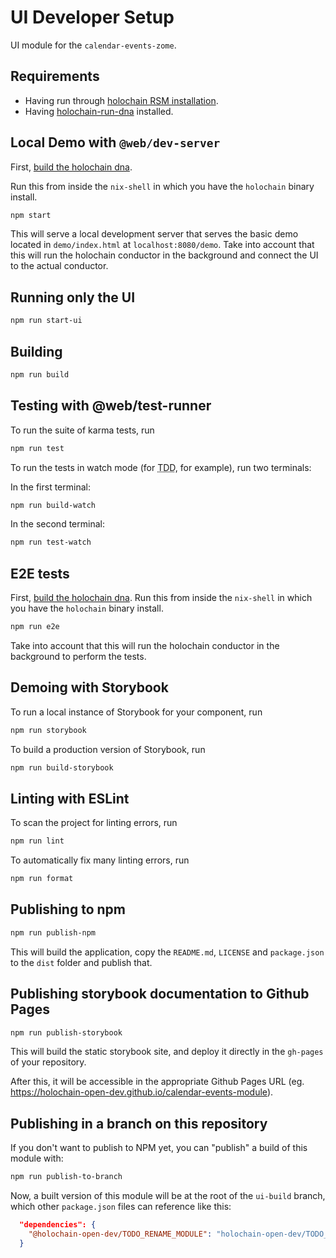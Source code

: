 # UI Developer Setup

UI module for the `calendar-events-zome`.

## Requirements

- Having run through [holochain RSM installation](https://github.com/holochain/holochain-dna-build-tutorial).
- Having [holochain-run-dna](https://www.npmjs.com/package/@holochain-open-dev/holochain-run-dna) installed.

## Local Demo with `@web/dev-server`

First, [build the holochain dna](/zomes/README.md).

Run this from inside the `nix-shell` in which you have the `holochain` binary install.

```bash
npm start
```

This will serve a local development server that serves the basic demo located in `demo/index.html` at `localhost:8080/demo`.
Take into account that this will run the holochain conductor in the background and connect the UI to the actual conductor.

## Running only the UI

```bash
npm run start-ui
```

## Building

```bash
npm run build
```

## Testing with @web/test-runner

To run the suite of karma tests, run

```bash
npm run test
```

To run the tests in watch mode (for <abbr title="test driven development">TDD</abbr>, for example), run two terminals:

In the first terminal:
```bash
npm run build-watch
```

In the second terminal:
```bash
npm run test-watch
```

## E2E tests

First, [build the holochain dna](/zomes/README.md). Run this from inside the `nix-shell` in which you have the `holochain` binary install.

```bash
npm run e2e
```

Take into account that this will run the holochain conductor in the background to perform the tests.

## Demoing with Storybook

To run a local instance of Storybook for your component, run

```bash
npm run storybook
```

To build a production version of Storybook, run

```bash
npm run build-storybook
```

## Linting with ESLint

To scan the project for linting errors, run

```bash
npm run lint
```

To automatically fix many linting errors, run

```bash
npm run format
```

## Publishing to npm

```bash
npm run publish-npm
```

This will build the application, copy the `README.md`, `LICENSE` and `package.json` to the `dist` folder and publish that.

## Publishing storybook documentation to Github Pages

```bash
npm run publish-storybook
```

This will build the static storybook site, and deploy it directly in the `gh-pages` of your repository.

After this, it will be accessible in the appropriate Github Pages URL (eg. https://holochain-open-dev.github.io/calendar-events-module).

## Publishing in a branch on this repository

If you don't want to publish to NPM yet, you can "publish" a build of this module with:

```bash
npm run publish-to-branch
```

Now, a built version of this module will be at the root of the `ui-build` branch, which other `package.json` files can reference like this:

```json
  "dependencies": {
    "@holochain-open-dev/TODO_RENAME_MODULE": "holochain-open-dev/TODO_RENAME_MODULE#ui-build",
  }
```